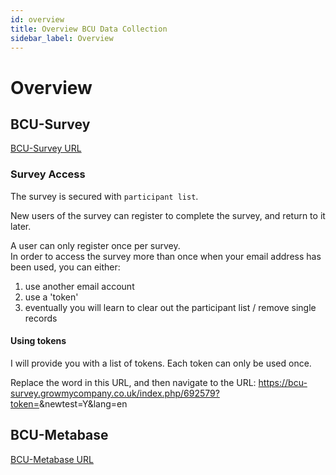 ```yaml
---
id: overview
title: Overview BCU Data Collection
sidebar_label: Overview
---
```


# Overview

## BCU-Survey

[BCU-Survey URL](https://bcu-survey.growmycompany.co.uk)

### Survey Access

The survey is secured with `participant list`.

New users of the survey can register to complete the survey, and return to it later.

A user can only register once per survey.  
In order to access the survey more than once when your email address has been used, you can either:

1. use another email account
2. use a 'token'
3. eventually you will learn to clear out the participant list / remove single records

#### Using tokens

I will provide you with a list of tokens. Each token can only be used once.

Replace the word <your token here> in this URL, and then navigate to the URL:
https://bcu-survey.growmycompany.co.uk/index.php/692579?token=<your token here>&newtest=Y&lang=en

## BCU-Metabase

[BCU-Metabase URL](https://bcu-metabase.growmycompany.co.uk)
